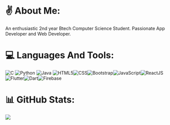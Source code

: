  # ✌️ About Me:
An enthusiastic 2nd year Btech Computer Science Student. Passionate App Developer and Web Developer.
# 💻 Languages And Tools:
![C](https://img.shields.io/badge/c-%2300599C.svg?style=for-the-badge&logo=c&logoColor=white) ![Python](https://img.shields.io/badge/python-3670A0?style=for-the-badge&logo=python&logoColor=ffdd54) ![Java](https://img.shields.io/badge/java-%23ED8B00.svg?style=for-the-badge&logo=java&logoColor=white) ![HTML5](https://img.shields.io/badge/html5-%23E34F26.svg?style=for-the-badge&logo=html5&logoColor=white)![CSS](https://img.shields.io/badge/CSS-%231572B6.svg?style=for-the-badge&logo=css3&logoColor=white)![Bootstrap](https://img.shields.io/badge/Bootstrap-%23563D7C.svg?style=for-the-badge&logo=bootstrap&logoColor=white)![JavaScript](https://img.shields.io/badge/JavaScript-%23323330.svg?style=for-the-badge&logo=javascript&logoColor=%23F7DF1E)![ReactJS](https://img.shields.io/badge/React-%2320232A.svg?style=for-the-badge&logo=react&logoColor=%2361DAFB)![Flutter](https://img.shields.io/badge/Flutter-%2302569B.svg?style=for-the-badge&logo=flutter&logoColor=white)![Dart](https://img.shields.io/badge/Dart-%230175C2.svg?style=for-the-badge&logo=dart&logoColor=white)![Firebase](https://img.shields.io/badge/Firebase-%23039BE5.svg?style=for-the-badge&logo=firebase)
# 📊 GitHub Stats:

![](https://github-readme-streak-stats.herokuapp.com/?user=george-ct52&theme=dark&hide_border=false)<br/>
